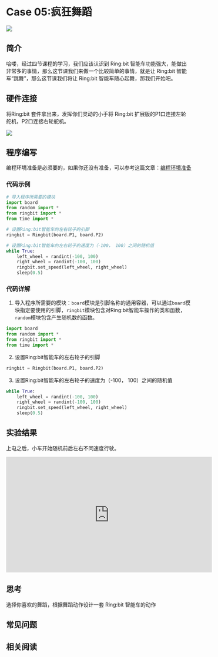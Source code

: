 # Case 05:疯狂舞蹈


![](https://wiki-media-ef.oss-cn-hongkong.aliyuncs.com//images/case05.png)

## 简介
哈喽，经过四节课程的学习，我们应该认识到 Ring:bit 智能车功能强大，能做出非常多的事情，那么这节课我们来做一个比较简单的事情，就是让 Ring:bit 智能车“跳舞”，那么这节课我们将让 Ring:bit 智能车随心起舞，那我们开始吧。  
## 硬件连接
将Ring:bit 套件拿出来，发挥你们灵动的小手将 Ring:bit 扩展版的P1口连接左轮舵机，P2口连接右轮舵机。  

![](https://wiki-media-ef.oss-cn-hongkong.aliyuncs.com//images/case.png)

## 程序编写
编程环境准备是必须要的，如果你还没有准备，可以参考这篇文章：[编程环境准备](https://www.yuque.com/elecfreaks-learn/picoed/gxro38)
### 代码示例
```python
# 导入程序所需要的模块
import board
from random import *
from ringbit import *
from time import *

# 设置Ring:bit智能车的左右轮子的引脚
ringbit = Ringbit(board.P1, board.P2)

# 设置Ring:bit智能车的左右轮子的速度为（-100， 100）之间的随机值
while True:
    left_wheel = randint(-100, 100)
    right_wheel = randint(-100, 100)
    ringbit.set_speed(left_wheel, right_wheel)
    sleep(0.5)
```
### 代码详解

1. 导入程序所需要的模块：`board`模块是引脚名称的通用容器，可以通过`board`模块指定要使用的引脚，`ringbit`模块包含对Ring:bit智能车操作的类和函数，`random`模块包含产生随机数的函数。
```python
import board
from random import *
from ringbit import *
from time import *
```

2. 设置Ring:bit智能车的左右轮子的引脚
```python
ringbit = Ringbit(board.P1, board.P2)
```

3. 设置Ring:bit智能车的左右轮子的速度为（-100， 100）之间的随机值
```python
while True:
    left_wheel = randint(-100, 100)
    right_wheel = randint(-100, 100)
    ringbit.set_speed(left_wheel, right_wheel)
    sleep(0.5)
```
## 实验结果
上电之后，小车开始随机前后左右不同速度行驶。

<iframe width="560" height="315" src="https://www.youtube.com/embed/-gWBk3IHrqg" title="YouTube video player" frameborder="0" allow="accelerometer; autoplay; clipboard-write; encrypted-media; gyroscope; picture-in-picture" allowfullscreen></iframe>

## 思考
选择你喜欢的舞蹈，根据舞蹈动作设计一套 Ring:bit 智能车的动作
## 常见问题
## 相关阅读
